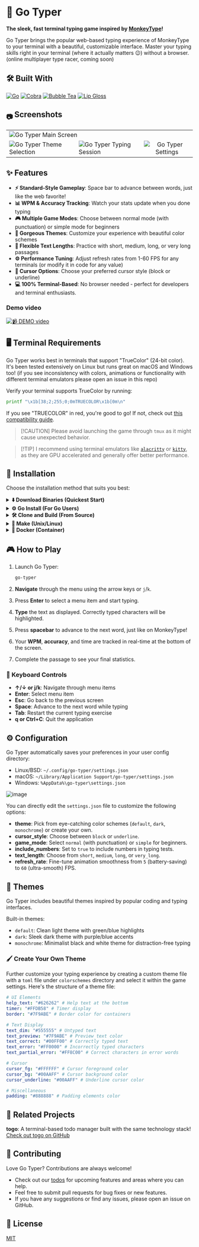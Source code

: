 # 🚀 Go Typer

**The sleek, fast terminal typing game inspired by [MonkeyType](https://monkeytype.com/)!**

Go Typer brings the popular web-based typing experience of MonkeyType to your terminal with a beautiful, customizable interface. Master your typing skills right in your terminal (where it actually matters 😉) without a browser.
(online multiplayer type racer, coming soon)

## 🛠️ Built With

[![Go](https://img.shields.io/badge/Go-00ADD8?style=flat-square&logo=go&logoColor=white)](https://go.dev/) [![Cobra](https://img.shields.io/badge/Cobra-00ADD8?style=flat-square&logo=go&logoColor=white)](https://github.com/spf13/cobra) [![Bubble Tea](https://img.shields.io/badge/Bubble%20Tea-FF75B7?style=flat-square&logo=go&logoColor=white)](https://github.com/charmbracelet/bubbletea) [![Lip Gloss](https://img.shields.io/badge/Lip%20Gloss-FFABE7?style=flat-square&logo=go&logoColor=white)](https://github.com/charmbracelet/lipgloss)

<h2><sub> 📷 </sub> Screenshots</h2>
<table align="center">
  <tr>
    <td colspan="3"><img src="https://github.com/user-attachments/assets/309aac27-5c1e-4468-947d-123e0b33efe0" alt="Go Typer Main Screen"></td>
  </tr>
  <tr>
    <td><img src="https://github.com/user-attachments/assets/16c52833-0e4e-432e-b7e2-5dc04a60bec2" alt="Go Typer Theme Selection"></td>
    <td><img src="https://github.com/user-attachments/assets/ebebc4d5-b895-48fb-81dd-3b920b5825bd" alt="Go Typer Typing Session"></td>
    <td align="center"><img src="https://github.com/user-attachments/assets/16c52833-0e4e-432e-b7e2-5dc04a60bec2" alt="Go Typer Settings"></td>
  </tr>
</table>

## ✨ Features

- **⚡ Standard-Style Gameplay**: Space bar to advance between words, just like the web favorite!
- **📊 WPM & Accuracy Tracking**: Watch your stats update when you done typing
- **🎮 Multiple Game Modes**: Choose between normal mode (with punctuation) or simple mode for beginners
- **🎨 Gorgeous Themes**: Customize your experience with beautiful color schemes
- **📏 Flexible Text Lengths**: Practice with short, medium, long, or very long passages
- **⚙️ Performance Tuning**: Adjust refresh rates from 1-60 FPS for any terminals (or modify it in code for any value)
- **📝 Cursor Options**: Choose your preferred cursor style (block or underline)
- **💻 100% Terminal-Based**: No browser needed - perfect for developers and terminal enthusiasts.

### Demo video

[![📹 DEMO video](https://github.com/user-attachments/assets/644a3feb-5758-4d3e-bd0d-878abde63787)](https://github.com/user-attachments/assets/644a3feb-5758-4d3e-bd0d-878abde63787)

## 🖥️ Terminal Requirements

Go Typer works best in terminals that support "TrueColor" (24-bit color). It's been tested extensively on Linux but runs great on macOS and Windows too!
(if you see inconsistency with colors, animations or functionality with different terminal emulators please open an issue in this repo)

Verify your terminal supports TrueColor by running:

```bash
printf "\x1b[38;2;255;0;0mTRUECOLOR\x1b[0m\n"
```

If you see "TRUECOLOR" in red, you're good to go\! If not, check out [this compatibility guide](https://gist.github.com/weimeng23/60b51b30eb758bd7a2a648436da1e562).

> [\!CAUTION]
> Please avoid launching the game through `tmux` as it might cause unexpected behavior.

> [\!TIP]
> I recommend using terminal emulators like [`alacritty`](https://github.com/alacritty/alacritty) or [`kitty`](https://github.com/kovidgoyal/kitty), as they are GPU accelerated and generally offer better performance.

## 🚀 Installation

Choose the installation method that suits you best:

<details>
<summary><b>⬇️ Download Binaries (Quickest Start)</b></summary>

Download the latest pre-built binaries for your operating system from the [Releases](https://github.com/prime-run/go-typer/releases) page. Here's a simplified way to download and install (rootless):

**Linux (x86_64):**

```bash
    wget https://github.com/prime-run/go-typer/releases/download/v1.0.1/go-typer_1.0.1_linux_amd64.tar.gz
    mkdir -p ~/.local/bin
    tar -xzf go-typer_*.tar.gz -C ~/.local/bin go-typer
```

**macOS (Intel x86_64):**

```bash
    wget https://github.com/prime-run/go-typer/releases/download/v1.0.1/go-typer_1.0.1_darwin_amd64.tar.gz
    mkdir -p ~/.local/bin
    tar -xzf go-typer_*.tar.gz -C ~/.local/bin go-typer
```

**macOS (Apple Silicon arm64):**

```bash
    wget https://github.com/prime-run/go-typer/releases/download/v1.0.1/go-typer_1.0.1_darwin_arm64.tar.gz
    mkdir -p ~/.local/bin
    tar -xzf go-typer_*.tar.gz -C ~/.local/bin go-typer
```

After downloading and extracting, ensure that `~/.local/bin` is in your system's `PATH` environment variable. You can usually do this by adding the following line to your shell's configuration file (e.g., `.bashrc`, `.zshrc`):

```bash
export PATH="$HOME/.local/bin:$PATH"
```

Then, reload your shell configuration:

```bash
source ~/.bashrc  # For Bash
# or
source ~/.zshrc  # For Zsh
```

Now you should be able to run Go Typer by simply typing `go-typer` in your terminal.

</details>

<details>
<summary><b>⚙️ Go Install (For Go Users)</b></summary>

> [!NOTE]  
> [go](https://go.dev/doc/install) version > v1.24 is required

```bash
go install github.com/prime-run/go-typer@latest
```

Make sure you have Go installed and your `GOPATH/bin` or `GOBIN` is in your system's `PATH`.

</details>

<details>
<summary><b>🛠️ Clone and Build (From Source)</b></summary>

```bash
git clone https://github.com/prime-run/go-typer.git
cd go-typer
go build -o bin/go-typer
./bin/go-typer
```

</details>

<details>
<summary><b>🔨 Make (Unix/Linux)</b></summary>

Coming soon

</details>

<details>
<summary><b>🐳 Docker (Container)</b></summary>

```bash
# Pull from Docker Hub
git clone https://github.com/prime-run/go-typer.git
cd go-typer
docker build -t go-typer .

# Run in container
docker run -it --rm go-typer

```

</details>

## 🎮 How to Play

1.  Launch Go Typer:

    ```bash
    go-typer
    ```

2.  **Navigate** through the menu using the arrow keys or `j`/`k`.

3.  Press **Enter** to select a menu item and start typing.

4.  **Type** the text as displayed. Correctly typed characters will be highlighted.

5.  Press **spacebar** to advance to the next word, just like on MonkeyType\!

6.  Your **WPM**, **accuracy**, and time are tracked in real-time at the bottom of the screen.

7.  Complete the passage to see your final statistics.

### 🎯 Keyboard Controls

- **↑/↓ or j/k**: Navigate through menu items
- **Enter**: Select menu item
- **Esc**: Go back to the previous screen
- **Space**: Advance to the next word while typing
- **Tab**: Restart the current typing exercise
- **q or Ctrl+C**: Quit the application

## ⚙️ Configuration

Go Typer automatically saves your preferences in your user config directory:

- Linux/BSD: `~/.config/go-typer/settings.json`
- macOS: `~/Library/Application Support/go-typer/settings.json`
- Windows: `%AppData%\go-typer\settings.json`

![image](https://github.com/user-attachments/assets/fec6e04c-57d7-4d63-ae24-fc9dff73d923)

You can directly edit the `settings.json` file to customize the following options:

- **theme**: Pick from eye-catching color schemes (`default`, `dark`, `monochrome`) or create your own.
- **cursor_style**: Choose between `block` or `underline`.
- **game_mode**: Select `normal` (with punctuation) or `simple` for beginners.
- **include_numbers**: Set to `true` to include numbers in typing tests.
- **text_length**: Choose from `short`, `medium`, `long`, or `very_long`.
- **refresh_rate**: Fine-tune animation smoothness from `5` (battery-saving) to `60` (ultra-smooth) FPS.

## 🎨 Themes

Go Typer includes beautiful themes inspired by popular coding and typing interfaces.

Built-in themes:

- `default`: Clean light theme with green/blue highlights
- `dark`: Sleek dark theme with purple/blue accents
- `monochrome`: Minimalist black and white theme for distraction-free typing

### 🖌️ Create Your Own Theme

Further customize your typing experience by creating a custom theme file with a `toml` file under `colorschemes` directory and select it within the game settings. Here's the structure of a theme file:

```yaml
# UI Elements
help_text: "#626262" # Help text at the bottom
timer: "#FFDB58" # Timer display
border: "#7F9ABE" # Border color for containers

# Text Display
text_dim: "#555555" # Untyped text
text_preview: "#7F9ABE" # Preview text color
text_correct: "#00FF00" # Correctly typed text
text_error: "#FF0000" # Incorrectly typed characters
text_partial_error: "#FF8C00" # Correct characters in error words

# Cursor
cursor_fg: "#FFFFFF" # Cursor foreground color
cursor_bg: "#00AAFF" # Cursor background color
cursor_underline: "#00AAFF" # Underline cursor color

# Miscellaneous
padding: "#888888" # Padding elements color
```

## 🔄 Related Projects

**togo**: A terminal-based todo manager built with the same technology stack\!
[Check out togo on GitHub](https://github.com/prime-run/togo)

## 🤝 Contributing

Love Go Typer? Contributions are always welcome\!

- Check out our [todos](https://www.google.com/search?q=todos.md) for upcoming features and areas where you can help.
- Feel free to submit pull requests for bug fixes or new features.
- If you have any suggestions or find any issues, please open an issue on GitHub.

## 📜 License

[MIT](https://www.google.com/search?q=LICENSE)

